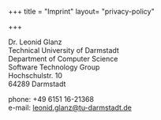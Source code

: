 +++
title = "Imprint"
layout= "privacy-policy"

+++


Dr. Leonid Glanz <br>
Technical University of Darmstadt <br>
Department of Computer Science <br>
Software Technology Group <br>
Hochschulstr. 10 <br>
64289 Darmstadt


phone: <phone> +49 6151 16-21368 <br>
e-mail: <e-mail>  leonid.glanz@tu-darmstadt.de
